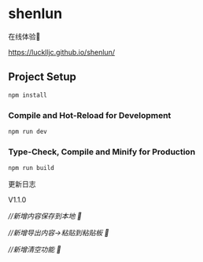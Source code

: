 # shenlun

在线体验🚀

https://lucklljc.github.io/shenlun/

## Project Setup

```sh
npm install
```

### Compile and Hot-Reload for Development

```sh
npm run dev
```

### Type-Check, Compile and Minify for Production

```sh
npm run build
```



更新日志

V1.1.0

*//新增内容保存到本地 🚀*

*//新增导出内容->粘贴到粘贴板 🚀*

*//新增清空功能 🚀*
